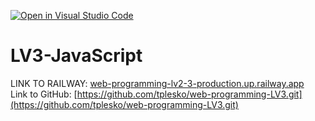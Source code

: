 [![Open in Visual Studio Code](https://classroom.github.com/assets/open-in-vscode-2e0aaae1b6195c2367325f4f02e2d04e9abb55f0b24a779b69b11b9e10269abc.svg)](https://classroom.github.com/online_ide?assignment_repo_id=19348089&assignment_repo_type=AssignmentRepo)
# LV3-JavaScript

LINK TO RAILWAY: [web-programming-lv2-3-production.up.railway.app](https://web-programming-lv2-3-production.up.railway.app)  
Link to GitHub: [https://github.com/tplesko/web-programming-LV3.git](https://github.com/tplesko/web-programming-LV3.git)

